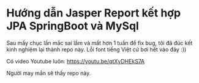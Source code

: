 # Hướng dẫn Jasper Report kết hợp JPA SpringBoot và MySql
Sau mấy chục lần mắc sai lầm và mất hơn 1 tuần để fix bug, tôi đã đúc kết kinh nghiệm lại thành repo này. Lỗi font tiếng Việt cứ bơi hết vào đây :))

Có video Youtube luôn: https://youtu.be/qtXyDHEkS7A

Người may mắn sẽ thấy repo này.

